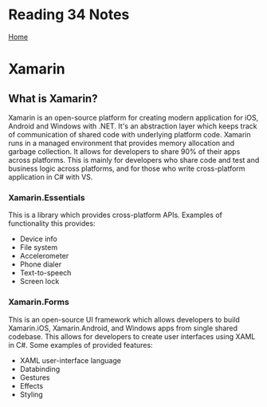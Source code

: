 # Reading 34 Notes

[Home](README.md)

# Xamarin

## What is Xamarin?
Xamarin is an open-source platform for creating modern application for iOS, Android and Windows with .NET. It's an abstraction layer which keeps track of communication of shared code with underlying platform code. Xamarin runs in a managed environment that provides memory allocation and garbage collection. It allows for developers to share 90% of their apps across platforms. This is mainly for developers who share code and test and business logic across platforms, and for those who write cross-platform application in C# with VS.

### Xamarin.Essentials
This is a library which provides cross-platform APIs. Examples of functionality this provides:
- Device info
- File system
- Accelerometer
- Phone dialer
- Text-to-speech
- Screen lock

### Xamarin.Forms
This is an open-source UI framework which allows developers to build Xamarin.iOS, Xamarin.Android, and Windows apps from single shared codebase. This allows for developers to create user interfaces using XAML in C#. Some examples of provided features:
- XAML user-interface language
- Databinding
- Gestures
- Effects
- Styling
